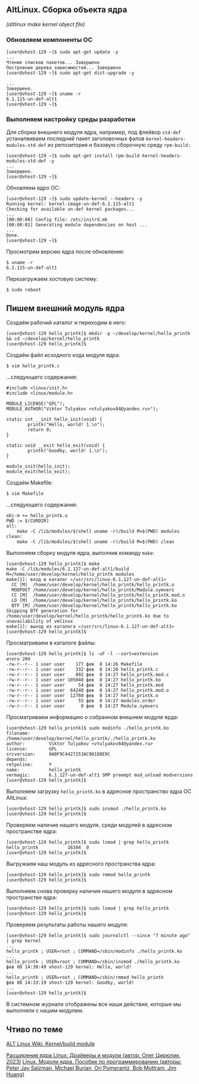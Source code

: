 ## AltLinux. Сборка объекта ядра
_(altlinux make kernel object file)_

### Обновляем компоненты ОС
```
[user@vhost-129 ~]$ sudo apt-get update -y
...
Чтение списков пакетов... Завершено
Построение дерева зависимостей... Завершено
[user@vhost-129 ~]$ sudo apt-get dist-upgrade -y

...
Завершено.
[user@vhost-129 ~]$ uname -r
6.1.115-un-def-alt1
[user@vhost-129 ~]$ 
```

### Выполняем настройку среды разработки

Для сборки внешнего модуля ядра, например, под флейвор `std-def` устаналвиваем последний пакет заголовочных фалов `kernel-headers-modules-std-def` из репозитория и базовую сборочную среду `rpm-build:`

```
[user@vhost-129 ~]$ sudo apt-get install rpm-build kernel-headers-modules-std-def -y
...
Завершено.
[user@vhost-129 ~]$ 
```

Обновляем ядро ОС:

```
[user@vhost-129 ~]$ sudo update-kernel --headers -y
Running kernel: kernel-image-un-def-6.1.115-alt1
Checking for available un-def kernel packages...
...
[00:00:00] Config file: /etc/initrd.mk
[00:00:02] Generating module dependencies on host ...
...
Done.
[user@vhost-129 ~]$ 
```

Просмотрим версию ядра после обновления:

```
$ uname -r
6.1.115-un-def-alt1
```

Перезагружаем хостовую систему:
```
$ sudo reboot
```

## Пишем внешний модуль ядра

Создаём рабочий каталог и переходим в него:
```
[user@vhost-129 hello_printk]$ mkdir -p ~/develop/kernel/hello_printk && cd ~/develop/kernel/hello_printk
[user@vhost-129 hello_printk]$ 
```

Создаём файл исходного кода модуля ядра:
```
$ vim hello_printk.c
```

...следующего содержания:

```
#include <linux/init.h>
#include <linux/module.h>

MODULE_LICENSE("GPL");
MODULE_AUTHOR("Viktor Tulyakov <vtulyakov84@yandex.ru>");

static int __init hello_init(void) {
        printk("Hello, world! 1.\n");
        return 0;
}

static void __exit hello_exit(void) { 
        printk("Goodby, world! 1.\n");
} 

module_init(hello_init);
module_exit(hello_exit);
```

Создаём Makefile:

```
$ vim Makefile
```

...следующего содержания:

```
obj-m += hello_printk.o
PWD := $(CURDIR)
all:
    make -C /lib/modules/$(shell uname -r)/build M=$(PWD) modules
clean:
    make -C /lib/modules/$(shell uname -r)/build M=$(PWD) clean

```

Выполняем сборку модуля ядра, выполнив команду `make`:
```
[user@vhost-129 hello_printk]$ make
make -C /lib/modules/6.1.127-un-def-alt1/build M=/home/user/develop/kernel/hello_printk modules
make[1]: вход в каталог «/usr/src/linux-6.1.127-un-def-alt1»
  CC [M]  /home/user/develop/kernel/hello_printk/hello_printk.o
  MODPOST /home/user/develop/kernel/hello_printk/Module.symvers
  CC [M]  /home/user/develop/kernel/hello_printk/hello_printk.mod.o
  LD [M]  /home/user/develop/kernel/hello_printk/hello_printk.ko
  BTF [M] /home/user/develop/kernel/hello_printk/hello_printk.ko
Skipping BTF generation for /home/user/develop/kernel/hello_printk/hello_printk.ko due to unavailability of vmlinux
make[1]: выход из каталога «/usr/src/linux-6.1.127-un-def-alt1»
[user@vhost-129 hello_printk]$ 
```

Просматриваем в каталоге файлы:
```
[user@vhost-129 hello_printk]$ ls -uF -l --sort=extension
итого 204
-rw-r--r-- 1 user user    177 фев  8 14:26 Makefile
-rw-r--r-- 1 user user    332 фев  8 14:26 hello_printk.c
-rw-r--r-- 1 user user    892 фев  8 14:27 hello_printk.mod.c
-rw-r--r-- 1 user user 105048 фев  8 14:27 hello_printk.ko
-rw-r--r-- 1 user user     54 фев  8 14:27 hello_printk.mod
-rw-r--r-- 1 user user  64240 фев  8 14:27 hello_printk.mod.o
-rw-r--r-- 1 user user  12760 фев  8 14:27 hello_printk.o
-rw-r--r-- 1 user user     55 фев  8 14:27 modules.order
-rw-r--r-- 1 user user      0 фев  8 14:27 Module.symvers
```

Просматриваем информацию о собранном внешнем модуле ярда:
```
[user@vhost-129 hello_printk]$ sudo modinfo ./hello_printk.ko
filename:       /home/user/develop/kernel/hello_printk/./hello_printk.ko
author:         Viktor Tulyakov <vtulyakov84@yandex.ru>
license:        GPL
srcversion:     9A0F9C4427253AC901D0E9C
depends:        
retpoline:      Y
name:           hello_printk
vermagic:       6.1.127-un-def-alt1 SMP preempt mod_unload modversions 
[user@vhost-129 hello_printk]$ 
```

Выполняем загрузку `hello_printk.ko` в адресное пространство ядра ОС AltLinux:
```
[user@vhost-129 hello_printk]$ sudo insmod ./hello_printk.ko 
[user@vhost-129 hello_printk]$ 
```

Проверяем наличие нашего модуля, среди модулей в адресном пространстве ядра:
```
[user@vhost-129 hello_printk]$ sudo lsmod | grep hello_printk
hello_printk           16384  0
[user@vhost-129 hello_printk]$ 
```

Выгружаем наш модуль из адресного пространства ядра:
```
[user@vhost-129 hello_printk]$ sudo rmmod hello_printk 
[user@vhost-129 hello_printk]$ 
```

Выполняем снова проверку наличия нашего модуля в адресном пространстве ядра:
```
[user@vhost-129 hello_printk]$ sudo lsmod | grep hello_printk
[user@vhost-129 hello_printk]$ 
```

Проверяем результаты работы нашего модуля:
```
[user@vhost-129 hello_printk]$ sudo journalctl --since "7 minute ago" | grep kernel
...
hello_printk ; USER=root ; COMMAND=/sbin/modinfo ./hello_printk.ko
...
hello_printk ; USER=root ; COMMAND=/sbin/insmod ./hello_printk.ko
фев 08 14:30:49 vhost-129 kernel: Hello, world!
...
hello_printk ; USER=root ; COMMAND=/sbin/rmmod hello_printk
фев 08 14:33:19 vhost-129 kernel: Goodby, world!
...
[user@vhost-129 hello_printk]$ 
```
В системном журнале отображены все наши действия, которые мы выполняли с нашим модулем.


## Чтиво по теме
[ALT Linux Wiki. Kernel/build module](https://www.altlinux.org/Kernel/build_module)

[Расширения ядра Linux: Драйверы и модули (автор: Олег Цирюлик, 2023)]()
[Linux. Модули ядра. Пособие по программированию (авторы: Peter Jay Salzman, Michael Burian, Ori Pomerantz, Bob Mottram, Jim Huang)]()